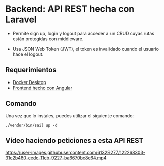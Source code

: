 # Backend: API REST hecha con Laravel

- Permite sign up, login y logout para acceder a un CRUD cuyas rutas están protegidas con middleware.

- Usa JSON Web Token (JWT), el token es invalidado cuando el usuario hace el logout.

## Requerimientos
- [Docker Desktop](https://www.docker.com/products/docker-desktop)
- [Frontend hecho con Angular](https://github.com/josecortesdev/frontend-angular-observables)

## Comando
Una vez que lo instales, puedes utilizar el siguiente comando:
```
./vendor/bin/sail up -d
```

## Vídeo haciendo peticiones a esta API REST

https://user-images.githubusercontent.com/61329277/122268303-31e2b480-cedc-11eb-9227-ba6670bc8e64.mp4


